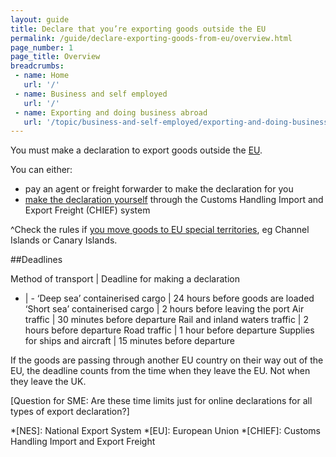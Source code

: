 ```yaml
---
layout: guide
title: Declare that you’re exporting goods outside the EU
permalink: /guide/declare-exporting-goods-from-eu/overview.html
page_number: 1
page_title: Overview
breadcrumbs:
 - name: Home
   url: '/'
 - name: Business and self employed
   url: '/'
 - name: Exporting and doing business abroad
   url: '/topic/business-and-self-employed/exporting-and-doing-business-abroad.html'   
---
```

You must make a declaration to export goods outside the [EU](www.gov.uk/eu-eea). 

You can either:

- pay an agent or freight forwarder to make the declaration for you
- [make the declaration yourself](www.gov.uk/eu-eea) through the Customs Handling Import and Export Freight (CHIEF) system

^Check the rules if [you move goods to EU special territories](/guide/move-goods-eu/special-territories.html), eg Channel Islands or Canary Islands.

##Deadlines

Method of transport | Deadline for making a declaration
- | -
‘Deep sea’ containerised cargo | 24 hours before goods are loaded
‘Short sea’ containerised cargo | 2 hours before leaving the port
Air traffic | 30 minutes before departure
Rail and inland waters traffic | 2 hours before departure
Road traffic | 1 hour before departure
Supplies for ships and aircraft | 15 minutes before departure

If the goods are passing through another EU country on their way out of the EU, the deadline counts from the time when they leave the EU. Not when they leave the UK.

[Question for SME: Are these time limits just for online declarations for all types of export declaration?]

*[NES]: National Export System
*[EU]: European Union
*[CHIEF]: Customs Handling Import and Export Freight

